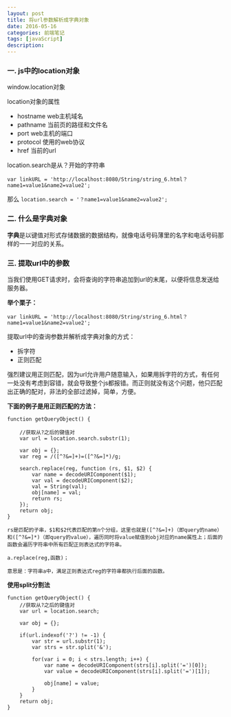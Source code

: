 ```yaml
---
layout: post
title: 将url参数解析成字典对象
date: 2016-05-16
categories: 前端笔记
tags: [javaScript]
description: 
---
```


### 一. js中的location对象

window.location对象

location对象的属性

- hostname web主机域名
- pathname 当前页的路径和文件名
- port web主机的端口
- protocol 使用的web协议
- href 当前的url

location.search是从？开始的字符串

`var linkURL = 'http://localhost:8080/String/string_6.html？name1=value1&name2=value2'; `

那么 `location.search = '？name1=value1&name2=value2';`

### 二. 什么是字典对象

**字典**是以键值对形式存储数据的数据结构，就像电话号码薄里的名字和电话号码那样的一一对应的关系。

### 三. 提取url中的参数

当我们使用GET请求时，会将查询的字符串追加到url的末尾，以便将信息发送给服务器。

**举个栗子：**

	var linkURL = 'http://localhost:8080/String/string_6.html？name1=value1&name2=value2'; 

提取url中的查询参数并解析成字典对象的方式：

- 拆字符
- 正则匹配

强烈建议用正则匹配，因为url允许用户随意输入，如果用拆字符的方式，有任何一处没有考虑到容错，就会导致整个js都报错。而正则就没有这个问题，他只匹配出正确的配对，非法的全部过滤掉，简单，方便。

**下面的例子是用正则匹配的方法：**

	function getQueryObject() {

		//获取从?之后的键值对
	    var url = location.search.substr(1);

	    var obj = {};
	    var reg = /([^?&=]+)=([^?&=]*)/g;

	    search.replace(reg, function (rs, $1, $2) {
	        var name = decodeURIComponent($1);
	        var val = decodeURIComponent($2);                
	        val = String(val);
	        obj[name] = val;
	        return rs;
	    });
	    return obj;
	}

	rs是匹配的子串，$1和$2代表匹配的第n个分组，这里也就是([^?&=]+)（即query的name）和([^?&=]*)（即query的value），遍历同时将value赋值到obj对应的name属性上；后面的函数会遍历字符串中所有匹配正则表达式的字符串。

	a.replace(reg,函数)；
	
	意思是：字符串a中，满足正则表达式reg的字符串都执行后面的函数。

**使用split分割法**

	function getQueryObject() {
		//获取从?之后的键值对
	    var url = location.search;
		
		var obj = {};

		if(url.indexof('?') != -1) {
			var str = url.substr(1);
			var strs = str.split('&');
			
			for(var i = 0; i < strs.length; i++) {
				var name = decodeURIComponent(strs[i].split('=')[0]);
				var value = decodeURIComponent(strs[i].split('=')[1]);

				obj[name] = value;				
			}
		}
	    return obj;
	}